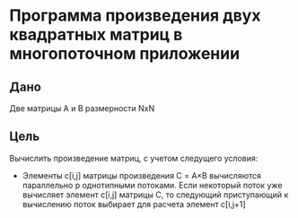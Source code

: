 # Программа произведения двух квадратных матриц в многопоточном приложении

## Дано

Две матрицы A и B размерности NxN

## Цель

Вычислить произведение матриц, с учетом следущего условия:

- Элементы c[i,j] матрицы произведения С = A×B вычисляются параллельно p однотипными потоками. Если некоторый поток уже вычисляет элемент c[i,j] матрицы C, то следующий приступающий к вычислению поток выбирает для расчета элемент c[i,j+1]
